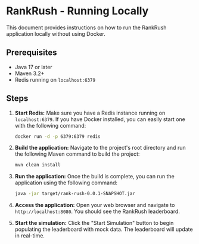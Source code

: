 # RankRush - Running Locally

This document provides instructions on how to run the RankRush application locally without using Docker.

## Prerequisites

*   Java 17 or later
*   Maven 3.2+
*   Redis running on `localhost:6379`

## Steps

1.  **Start Redis:**
    Make sure you have a Redis instance running on `localhost:6379`. If you have Docker installed, you can easily start one with the following command:
    ```bash
    docker run -d -p 6379:6379 redis
    ```

2.  **Build the application:**
    Navigate to the project's root directory and run the following Maven command to build the project:
    ```bash
    mvn clean install
    ```

3.  **Run the application:**
    Once the build is complete, you can run the application using the following command:
    ```bash
    java -jar target/rank-rush-0.0.1-SNAPSHOT.jar
    ```

4.  **Access the application:**
    Open your web browser and navigate to `http://localhost:8080`. You should see the RankRush leaderboard.

5.  **Start the simulation:**
    Click the "Start Simulation" button to begin populating the leaderboard with mock data. The leaderboard will update in real-time.
